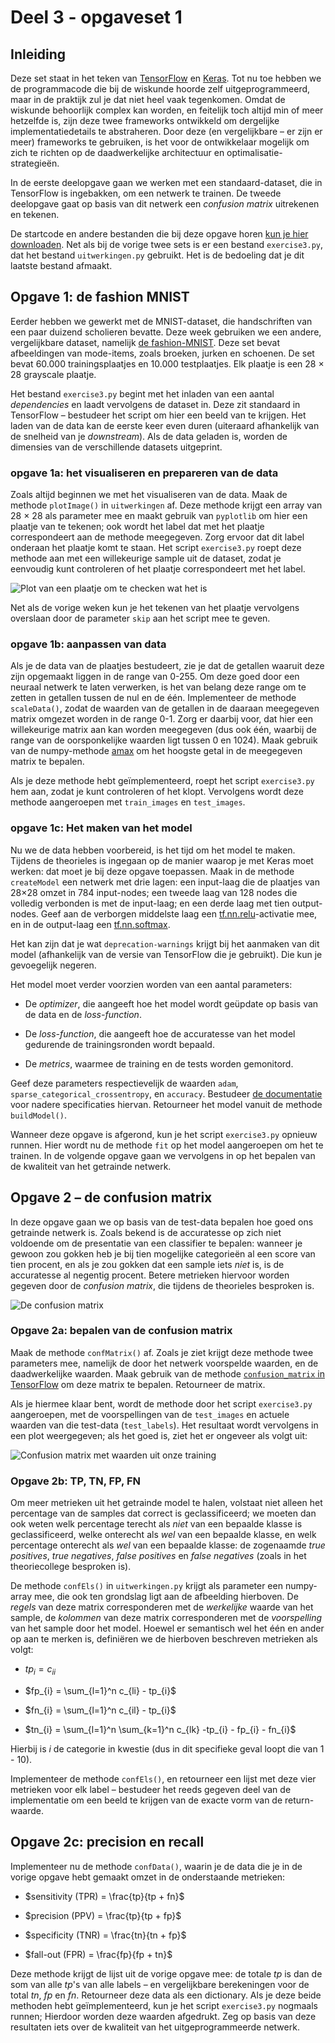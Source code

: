 # Deel 3 - opgaveset 1

## Inleiding
Deze set staat in het teken van [TensorFlow](https://www.tensorflow.org/) en [Keras](https://keras.io/). Tot nu toe hebben we de programmacode die bij de wiskunde hoorde zelf uitgeprogrammeerd, maar in de praktijk zul je dat niet heel vaak tegenkomen. Omdat de wiskunde behoorlijk complex kan worden, en feitelijk toch altijd min of meer hetzelfde is, zijn deze twee frameworks ontwikkeld om dergelijke implementatiedetails te abstraheren. Door deze (en vergelijkbare – er zijn er meer) frameworks te gebruiken, is het voor de ontwikkelaar mogelijk om zich te richten op de daadwerkelijke architectuur en optimalisatie-strategieën.

In de eerste deelopgave gaan we werken met een standaard-dataset, die in TensorFlow is ingebakken, om een netwerk te trainen. De tweede deelopgave gaat op basis van dit netwerk een *confusion matrix* uitrekenen en tekenen.

De startcode en andere bestanden die bij deze opgave horen <a href="../files/startcode_deel3-set1.zip">kun je hier downloaden</a>. Net als bij de vorige twee sets is er een bestand `exercise3.py`, dat het bestand `uitwerkingen.py` gebruikt. Het is de bedoeling dat je dit laatste bestand afmaakt.

## Opgave 1: de fashion MNIST
Eerder hebben we gewerkt met de MNIST-dataset, die handschriften van een paar duizend scholieren bevatte. Deze week gebruiken we een andere, vergelijkbare dataset, namelijk <a href="https://github.com/zalandoresearch/fashion-mnist">de fashion-MNIST</a>. Deze set bevat afbeeldingen van mode-items, zoals broeken, jurken en schoenen. De set bevat 60.000 trainingsplaatjes en 10.000 testplaatjes. Elk plaatje is een 28 &times; 28 grayscale plaatje.

Het bestand `exercise3.py` begint met het inladen van een aantal *dependencies* en laadt vervolgens de dataset in. Deze zit standaard in TensorFlow – bestudeer het script om hier een beeld van te krijgen. Het laden van de data kan de eerste keer even duren (uiteraard afhankelijk van de snelheid van je *downstream*). Als de data geladen is, worden de dimensies van de verschillende datasets uitgeprint.

### opgave 1a: het visualiseren en prepareren van de data
Zoals altijd beginnen we met het visualiseren van de data. Maak de methode `plotImage()` in `uitwerkingen` af. Deze methode krijgt een array van 28 &times; 28 als parameter mee en maakt gebruik van `pyplotlib` om hier een plaatje van te tekenen; ook wordt het label dat met het plaatje correspondeert aan de methode meegegeven. Zorg ervoor dat dit label onderaan het plaatje komt te staan. Het script `exercise3.py` roept deze methode aan met een willekeurige sample uit de dataset, zodat je eenvoudig kunt controleren of het plaatje correspondeert met het label.

![Plot van een plaatje om te checken wat het is](../imgs/imgplot.png)

Net als de vorige weken kun je het tekenen van het plaatje vervolgens overslaan door de parameter `skip` aan het script mee te geven.

### opgave 1b: aanpassen van data
Als je de data van de plaatjes bestudeert, zie je dat de getallen waaruit deze zijn opgemaakt liggen in de range van 0-255. Om deze goed door een neuraal netwerk te laten verwerken, is het van belang deze range om te zetten in getallen tussen de nul en de één. Implementeer de methode `scaleData()`, zodat de waarden van de getallen in de daaraan meegegeven matrix omgezet worden in de range 0-1. Zorg er daarbij voor, dat hier een willekeurige matrix aan kan worden meegegeven (dus ook één, waarbij de range van de oorsponkelijke waarden ligt tussen 0 en 1024). Maak gebruik van de numpy-methode <a href="https://docs.scipy.org/doc/numpy/reference/generated/numpy.amax.html">amax</a> om het hoogste getal in de meegegeven matrix te bepalen.

Als je deze methode hebt geïmplementeerd, roept het script `exercise3.py` hem aan, zodat je kunt controleren of het klopt. Vervolgens wordt deze methode aangeroepen met `train_images` en `test_images`.

### opgave 1c: Het maken van het model
Nu we de data hebben voorbereid, is het tijd om het model te maken. Tijdens de theorieles is ingegaan op de manier waarop je met Keras moet werken: dat moet je bij deze opgave toepassen. Maak in de methode `createModel` een netwerk met drie lagen: een input-laag die de plaatjes van 28&times;28 omzet in 784 input-nodes; een tweede laag van 128 nodes die volledig verbonden is met de input-laag; en een derde laag met tien output-nodes. Geef aan de verborgen middelste laag een <a href="https://www.tensorflow.org/api_docs/python/tf/nn/relu">tf.nn.relu</a>-activatie mee, en in de output-laag een <a href="https://www.tensorflow.org/api_docs/python/tf/nn/softmax">tf.nn.softmax</a>. 

Het kan zijn dat je wat `deprecation-warnings` krijgt bij het aanmaken van dit model (afhankelijk van de versie van TensorFlow die je gebruikt). Die kun je gevoegelijk negeren.

Het model moet verder voorzien worden van een aantal parameters:

- De *optimizer*, die aangeeft hoe het model wordt geüpdate op basis van de data en de *loss-function*.

- De *loss-function*, die aangeeft hoe de accuratesse van het model gedurende de trainingsronden wordt bepaald. 

- De *metrics*, waarmee de training en de tests worden gemonitord.

Geef deze parameters respectievelijk de waarden `adam`, `sparse_categorical_crossentropy`, en `accuracy`. Bestudeer <a href="https://www.tensorflow.org/api_docs/python/tf/keras/Sequential#compile">de documentatie</a> voor nadere specificaties hiervan. Retourneer het model vanuit de methode `buildModel()`.

Wanneer deze opgave is afgerond, kun je het script `exercise3.py` opnieuw runnen. Hier wordt nu de methode `fit` op het model aangeroepen om het te trainen. In de volgende opgave gaan we vervolgens in op het bepalen van de kwaliteit van het getrainde netwerk.

## Opgave 2 – de confusion matrix

In deze opgave gaan we op basis van de test-data bepalen hoe goed ons getrainde netwerk is. Zoals bekend is de accuratesse op zich niet voldoende om de presentatie van een classifier te bepalen: wanneer je gewoon zou gokken heb je bij tien mogelijke categorieën al een score van tien procent, en als je zou gokken dat een sample iets *niet* is, is de accuratesse al negentig procent. Betere metrieken hiervoor worden gegeven door de *confusion matrix*, die tijdens de theorieles besproken is. 

![De confusion matrix](../imgs/confusion_matrix.png)

### Opgave 2a: bepalen van de confusion matrix

Maak de methode `confMatrix()` af. Zoals je ziet krijgt deze methode twee parameters mee, namelijk de door het netwerk voorspelde waarden, en de daadwerkelijke waarden. Maak gebruik van de methode <a href="https://www.tensorflow.org/api_docs/python/tf/math/confusion_matrix">`confusion_matrix` in TensorFlow</a> om deze matrix te bepalen. Retourneer de matrix.

Als je hiermee klaar bent, wordt de methode door het script `exercise3.py` aangeroepen, met de voorspellingen van de `test_images` en actuele waarden van die test-data (`test_labels`). Het resultaat wordt vervolgens in een plot weergegeven; als het goed is, ziet het er ongeveer als volgt uit: 

![Confusion matrix met waarden uit onze training](../imgs/conf_matrix2.png)

### Opgave 2b: TP, TN, FP, FN
Om meer metrieken uit het getrainde model te halen, volstaat niet alleen het percentage van de samples dat correct is geclassificeerd; we moeten dan ook weten welk percentage terecht als *niet* van een bepaalde klasse is geclassificeerd, welke onterecht als *wel* van een bepaalde klasse, en welk percentage onterecht als *wel* van een bepaalde klasse: de zogenaamde *true positives*, *true negatives*, *false positives* en *false negatives* (zoals in het theoriecollege besproken is).

De methode `confEls()` in `uitwerkingen.py` krijgt als parameter een numpy-array mee, die ook ten grondslag ligt aan de afbeelding hierboven. De *regels* van deze matrix corresponderen met de *werkelijke* waarde van het sample, de *kolommen* van deze matrix corresponderen met de *voorspelling* van het sample door het model. Hoewel er semantisch wel het één en ander op aan te merken is, definiëren we de hierboven beschreven metrieken als volgt:


- $tp_{i} = c_{ii}$

- $fp_{i} = \sum_{l=1}^n c_{li} - tp_{i}$

- $fn_{i} = \sum_{l=1}^n c_{il} - tp_{i}$

- $tn_{i} = \sum_{l=1}^n \sum_{k=1}^n c_{lk} -tp_{i} - fp_{i} - fn_{i}$

Hierbij is $i$ de categorie in kwestie (dus in dit specifieke geval loopt die van 1 - 10). 

Implementeer de methode `confEls()`, en retourneer een lijst met deze vier metrieken voor elk label – bestudeer het reeds gegeven deel van de implementatie om een beeld te krijgen van de exacte vorm van de return-waarde.

## Opgave 2c: precision en recall

Implementeer nu de methode `confData()`, waarin je de data die je in de vorige opgave hebt gemaakt omzet in de onderstaande metrieken: 

- $sensitivity (TPR) = \frac{tp}{tp + fn}$

- $precision (PPV) = \frac{tp}{tp + fp}$

- $specificity (TNR) = \frac{tn}{tn + fp}$

- $fall-out (FPR) = \frac{fp}{fp + tn}$

Deze methode krijgt de lijst uit de vorige opgave mee: de totale $tp$ is dan de som van alle $tp$'s van alle labels – en vergelijkbare berekeningen voor de total $tn$, $fp$ en $fn$. Retourneer deze data als een dictionary. Als je deze beide methoden hebt geïmplementeerd, kun je het script `exercise3.py` nogmaals runnen; Hierdoor worden deze waarden afgedrukt. Zeg op basis van deze resultaten iets over de kwaliteit van het uitgeprogrammeerde netwerk.
